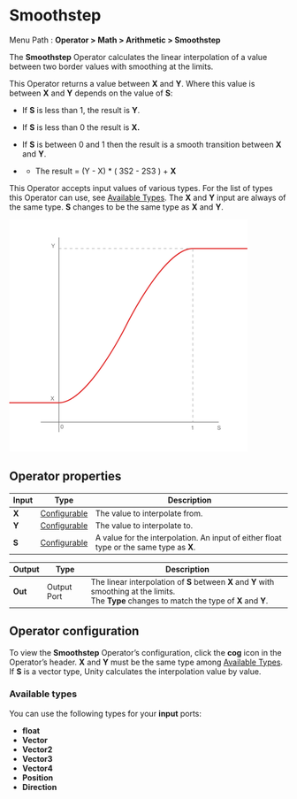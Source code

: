 # Smoothstep

Menu Path : **Operator > Math > Arithmetic > Smoothstep** 

The **Smoothstep** Operator calculates the linear interpolation of a value between two border values with smoothing at the limits.

This Operator returns a value between **X** and **Y**. Where this value is between **X** and **Y** depends on the value of **S**:

- If **S** is less than 1, the result is **Y**.
- If **S** is less than 0 the result is **X.**

- If **S** is between 0 and 1 then the result is a smooth transition between **X** and **Y**.

- - The result = (Y - X) * ( 3S2 - 2S3 ) + **X**

This Operator accepts input values of various types. For the list of types this Operator can use, see [Available Types](#available-types). The **X** and **Y** input are always of the same type. **S** changes to be the same type as **X** and **Y**. 

![](Images/Operator-SmoothstepDiagram.png)

## Operator properties

| **Input** | **Type**                                | **Description**                                              |
| --------- | --------------------------------------- | ------------------------------------------------------------ |
| **X**     | [Configurable](#operator-configuration) | The value to interpolate from.                               |
| **Y**     | [Configurable](#operator-configuration) | The value to interpolate to.                                 |
| **S**     | [Configurable](#operator-configuration) | A value for the interpolation. An input of either float type or the same type as **X**. |

| **Output** | **Type**    | **Description**                                              |
| ---------- | ----------- | ------------------------------------------------------------ |
| **Out**    | Output Port | The linear interpolation of **S** between **X** and **Y** with smoothing at the limits.<br/>The **Type** changes to match the type of **X** and **Y**. |

## Operator configuration

To view the **Smoothstep** Operator’s configuration, click the **cog** icon in the Operator’s header. **X** and **Y** must be the same type among [Available Types](#available-types). If **S** is a vector type, Unity calculates the interpolation value by value.



### Available types

You can use the following types for your **input** ports:

- **float**
- **Vector**
- **Vector2**
- **Vector3**
- **Vector4**
- **Position**
- **Direction**